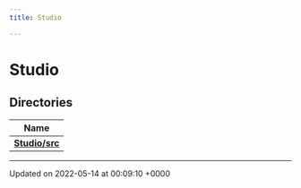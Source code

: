 ```yaml
---
title: Studio

---
```


# Studio



## Directories

| Name           |
| -------------- |
| **[Studio/src](../Files/dir_15d8e205eb0e69868bf0703ef3760a37.md#dir-studio/src)**  |






-------------------------------

Updated on 2022-05-14 at 00:09:10 +0000
